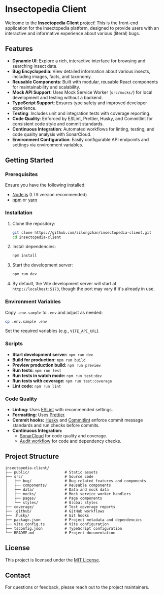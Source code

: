 # Insectopedia Client

Welcome to the **Insectopedia Client** project! This is the front-end application for the Insectopedia platform, designed to provide users with an interactive and informative experience about various (literal) bugs.

## Features

- **Dynamic UI**: Explore a rich, interactive interface for browsing and searching insect data.
- **Bug Encyclopedia**: View detailed information about various insects, including images, facts, and taxonomy.
- **Reusable Components**: Built with modular, reusable React components for maintainability and scalability.
- **Mock API Support**: Uses Mock Service Worker (`src/mocks/`) for local development and testing without a backend.
- **TypeScript Support**: Ensures type safety and improved developer experience.
- **Testing**: Includes unit and integration tests with coverage reporting.
- **Code Quality**: Enforced by ESLint, Prettier, Husky, and Commitlint for consistent code style and commit standards.
- **Continuous Integration**: Automated workflows for linting, testing, and code quality analysis with SonarCloud.
- **Environment Configuration**: Easily configurable API endpoints and settings via environment variables.

## Getting Started

### Prerequisites

Ensure you have the following installed:

- [Node.js](https://nodejs.org/) (LTS version recommended)
- [npm](https://www.npmjs.com/) or [yarn](https://yarnpkg.com/)

### Installation

1. Clone the repository:

   ```bash
   git clone https://github.com/zilongzhan/insectopedia-client.git
   cd insectopedia-client
   ```

2. Install dependencies:

   ```bash
   npm install
   ```

3. Start the development server:

   ```bash
   npm run dev
   ```

4. By default, the Vite development server will start at `http://localhost:5173`, though the port may vary if it's already in use.

### Environment Variables

Copy `.env.sample` to `.env` and adjust as needed:

```bash
cp .env.sample .env
```

Set the required variables (e.g., `VITE_API_URL`).

### Scripts

- **Start development server:**
  `npm run dev`
- **Build for production:**
  `npm run build`
- **Preview production build:**
  `npm run preview`
- **Run tests:**
  `npm run test`
- **Run tests in watch mode:**
  `npm run test:dev`
- **Run tests with coverage:**
  `npm run test:coverage`
- **Lint code:**
  `npm run lint`

### Code Quality

- **Linting:** Uses [ESLint](eslint.config.js) with recommended settings.
- **Formatting:** Uses [Prettier](package.json).
- **Commit hooks:** [Husky](.husky/) and [Commitlint](commitlint.config.js) enforce commit message standards and run checks before commits.
- **Continuous Integration:**
  - [SonarCloud](.github/workflows/sonar.yml) for code quality and coverage.
  - [Audit workflow](.github/workflows/audit.yml) for code and dependency checks.

## Project Structure

```
insectopedia-client/
├── public/                # Static assets
├── src/                   # Source code
│   ├── bug/               # Bug-related features and components
│   ├── components/        # Reusable components
│   ├── data/              # Data and mock data
│   ├── mocks/             # Mock service worker handlers
│   ├── pages/             # Page components
│   └── styles/            # Global styles
├── coverage/              # Test coverage reports
├── .github/               # GitHub workflows
├── .husky/                # Git hooks
├── package.json           # Project metadata and dependencies
├── vite.config.ts         # Vite configuration
├── tsconfig.json          # TypeScript configuration
└── README.md              # Project documentation
```

## License

This project is licensed under the [MIT License](LICENSE).

## Contact

For questions or feedback, please reach out to the project maintainers.
